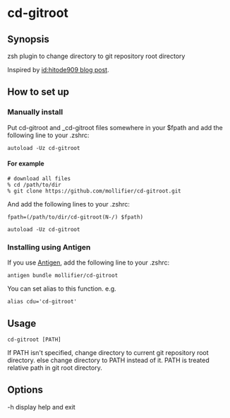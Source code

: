 # cd-gitroot

## Synopsis
zsh plugin to change directory to git repository root directory

Inspired by [id:hitode909 blog post](http://hitode909.hatenablog.com/entry/20100211/1265879271).

## How to set up

### Manually install

Put cd-gitroot and _cd-gitroot files somewhere in your $fpath and add the following line to your .zshrc:

```
autoload -Uz cd-gitroot
```

#### For example

```
# download all files
% cd /path/to/dir
% git clone https://github.com/mollifier/cd-gitroot.git
```

And add the following lines to your .zshrc:

```
fpath=(/path/to/dir/cd-gitroot(N-/) $fpath)

autoload -Uz cd-gitroot
```

### Installing using Antigen
If you use [Antigen](https://github.com/zsh-users/antigen), add the following line to your .zshrc:

```
antigen bundle mollifier/cd-gitroot
```

You can set alias to this function.
e.g.

```
alias cdu='cd-gitroot'
```

## Usage

```
cd-gitroot [PATH]
```

If PATH isn't specified, change directory to current git repository root directory.
else change directory to PATH instead of it.
PATH is treated relative path in git root directory.

## Options
\-h display help and exit

